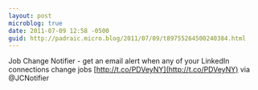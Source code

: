 ```yaml
---
layout: post
microblog: true
date: 2011-07-09 12:58 -0500
guid: http://padraic.micro.blog/2011/07/09/t89755264500240384.html
---
```

Job Change Notifier - get an email alert when any of your LinkedIn connections change jobs [http://t.co/PDVeyNY](http://t.co/PDVeyNY) via @JCNotifier
